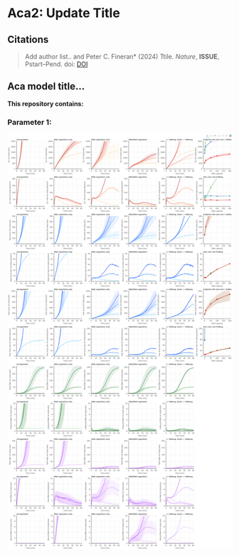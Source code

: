 # Aca2: Update Title

## Citations

> Add author list.. and Peter C. Fineran* (2024) Ttile. *Nature*, **ISSUE**, Pstart–Pend. doi: [DOI](https://doi.org/doiheretoo)


## Aca model title...

**This repository contains:**



### Parameter 1:

![Alt text](copy_number.png?raw=true "Title")



